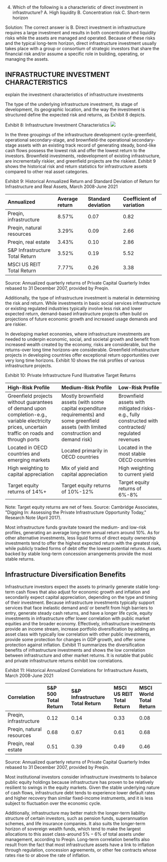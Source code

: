 4. Which of the following is a characteristic of direct investment in infrastructure?
A. High liquidity
B. Concentration risk
C. Short-term horizon

Solution:
The correct answer is B. Direct investment in infrastructure requires a large investment and results in both concentration and liquidity risks while the assets are managed and operated. Because of these risks and the typical long-term horizon, direct infrastructure investment usually takes place with a group or consortium of strategic investors that share the financial risk and/or assume a specific role in building, operating, or managing the assets.

## INFRASTRUCTURE INVESTMENT CHARACTERISTICS

explain the investment characteristics of infrastructure investments

The type of the underlying infrastructure investment, its stage of development, its geographic location, and the way the investment is structured define the expected risk and returns, as Exhibit 8 depicts.

Exhibit 8: Infrastructure Investment Characteristics
![](https://cdn.mathpix.com/cropped/2025_05_12_76f97d337af0f29d9fa5g-1.jpg?height=716&width=1166&top_left_y=1531&top_left_x=325)

In the three groupings of the infrastructure development cycle-greenfield, operational secondary-stage, and brownfield-the operational secondary-stage assets with an existing track record of generating steady, bond-like cash flows possess the lowest risk and offer the lowest return to the investors. Brownfield investments, redevelopment
of existing infrastructure, are incrementally riskier, and greenfield projects are the riskiest. Exhibit 9 shows the historical risk and return statistics for infrastructure assets compared to other real asset categories.

Exhibit 9: Historical Annualized Return and Standard Deviation of Return for Infrastructure and Real Assets, March 2008-June 2021

| Annualized | Average return | Standard deviation | Coefficient of variation |
| :--- | :--- | :--- | :--- |
| Preqin, infrastructure | 8.57\% | 0.07 | 0.82 |
| Preqin, natural resources | 3.29\% | 0.09 | 2.66 |
| Preqin, real estate | 3.43\% | 0.10 | 2.86 |
| S\&P Infrastructure Total Return | 3.52\% | 0.19 | 5.52 |
| MSCI US REIT Total Return | 7.77\% | 0.26 | 3.38 |

Source: Annualized quarterly returns of Private Capital Quarterly Index rebased to 31 December 2007, provided by Preqin.

Additionally, the type of infrastructure investment is material in determining the risk and return. While investments in basic social services infrastructure or existing regulated industries typically involve less risk and lower expected return, demand-based infrastructure projects often build on projections of future economic growth and increased usage demands and are riskier.

In developing market economies, where infrastructure investments are needed to underpin economic, social, and societal growth and benefit from increased wealth created by the economy, risks are considerable, but the returns-over long time horizons-are considerable. Greenfield infrastructure projects in developing countries offer exceptional return opportunities over very long time horizons. Exhibit 10 shows the risk profiles of various infrastructure projects.

Exhibit 10: Private Infrastructure Fund Illustrative Target Returns

| High-Risk Profile | Medium-Risk Profile | Low-Risk Profile |
| :--- | :--- | :--- |
| Greenfield projects without guarantees of demand upon completion-e.g., variable electricity prices, uncertain traffic on roads and through ports | Mostly brownfield assets (with some capital expenditure requirements) and some greenfield assets (with limited construction and demand risk) | Brownfield assets with mitigated risks-e.g., fully constructed with contracted/ regulated revenues |
| Located in OECD countries and emerging markets | Located primarily in OECD countries | Located in the most stable OECD countries |
| High weighting to capital appreciation | Mix of yield and capital appreciation | High weighting to current yield |
| Target equity returns of 14\%+ | Target equity returns of 10\%-12\% | Target equity returns of 6\%-8\% |

Note: Target equity returns are net of fees.
Source: Cambridge Associates, "Digging In: Assessing the Private Infrastructure Opportunity Today," Research Note (April 2017).

Most infrastructure funds gravitate toward the medium- and low-risk profiles, generating an average long-term annual return around $10 \%$. As for other alternative investments, less liquid forms of direct equity ownership investments tend to offer the highest expected return with the greatest risk, while publicly traded forms of debt offer the lowest potential returns. Assets backed by stable long-term concession arrangements provide the most stable returns.

## Infrastructure Diversification Benefits

Infrastructure investors expect the assets to primarily generate stable long-term cash flows that also adjust for economic growth and inflation and secondarily expect capital appreciation, depending on the type and timing of their investment. Because infrastructure investments typically support services that face inelastic demand and/ or benefit from high barriers to entry, generate steady cash returns, and have a longer life cycle, equity investments in infrastructure offer lower correlation with public market equities and the broader economy. Effectively, infrastructure investments provide an income stream, increase portfolio diversification by adding an asset class with typically low correlation with other public investments, provide some protection for changes in GDP growth, and offer some protection against inflation. Exhibit 11 summarizes the diversification benefits of infrastructure investments and shows the low correlation between infrastructure and other market returns. It is notable that public and private infrastructure returns exhibit low correlations.

Exhibit 11: Historical Annualized Correlations for Infrastructure Assets, March 2008-June 2021

| Correlation | S\&P 500 Total Return | S\&P Infrastructure Total Return | MSCI US REIT Total Return | MSCI World Total Return |
| :--- | :--- | :--- | :--- | :--- |
| Preqin, infrastructure | 0.12 | 0.14 | 0.33 | 0.08 |
| Preqin, natural resources | 0.68 | 0.67 | 0.61 | 0.68 |
| Preqin, real estate | 0.51 | 0.39 | 0.49 | 0.46 |

Source: Annualized quarterly returns of Private Capital Quarterly Index rebased to 31 December 2007, provided by Preqin.

Most institutional investors consider infrastructure investments to balance public equity holdings because infrastructure has proven to be relatively resilient to swings in the equity markets. Given the stable underlying nature of cash flows, infrastructure debt tends to experience lower default rates and higher recovery than similar fixed-income instruments, and it is less subject to fluctuation over the economic cycle.

Additionally, infrastructure may better match the longer-term liability structure of certain investors, such as pension funds, superannuation schemes, and life insurance companies. It also suits the longer-term horizon of sovereign wealth funds, which tend to make the largest allocations to this asset class-around $5 \%-6 \%$ of total assets under management, according to Preqin. Long-term correlation benefits also result from the fact that most infrastructure assets have a link to inflation through regulation, concession agreements, or other fee contracts whose rates rise to or above the rate of inflation.

